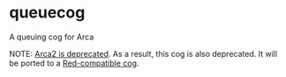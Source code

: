 # queuecog
A queuing cog for Arca

NOTE: [Arca2 is deprecated](https://github.com/nwithan8/arca2#readme). As a result, this cog is also deprecated. It will be ported to a [Red-compatible cog](https://github.com/nwithan8/nwithan8-cogs).
